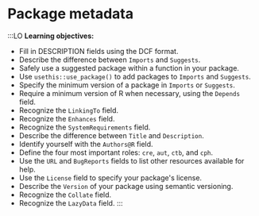 # Package metadata

:::LO
**Learning objectives:**

* Fill in DESCRIPTION fields using the DCF format.
* Describe the difference between `Imports` and `Suggests`.
* Safely use a suggested package within a function in your package.
* Use `usethis::use_package()` to add packages to `Imports` and `Suggests`.
* Specify the minimum version of a package in `Imports` or `Suggests`. 
* Require a minimum version of R when necessary, using the `Depends` field.
* Recognize the `LinkingTo` field.
* Recognize the `Enhances` field.
* Recognize the `SystemRequirements` field.
* Describe the difference between `Title` and `Description`.
* Identify yourself with the `Authors@R` field.
* Define the four most important roles: `cre`, `aut`, `ctb`, and `cph`.
* Use the `URL` and `BugReports` fields to list other resources available for help.
* Use the `License` field to specify your package's license.
* Describe the `Version` of your package using semantic versioning.
* Recognize the `Collate` field.
* Recognize the `LazyData` field.
:::
